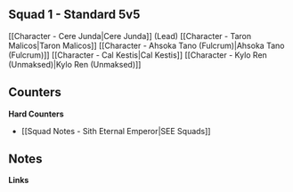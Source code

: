 ## Squad 1 - Standard 5v5
[[Character - Cere Junda|Cere Junda]] (Lead)
[[Character - Taron Malicos|Taron Malicos]]
[[Character - Ahsoka Tano (Fulcrum)|Ahsoka Tano (Fulcrum)]]
[[Character - Cal Kestis|Cal Kestis]]
[[Character - Kylo Ren (Unmaksed)|Kylo Ren (Unmaksed)]]

**Counters**
 - 

**Hard Counters**
 - [[Squad Notes - Sith Eternal Emperor|SEE Squads]]

**Notes**
 - 

**Links**

